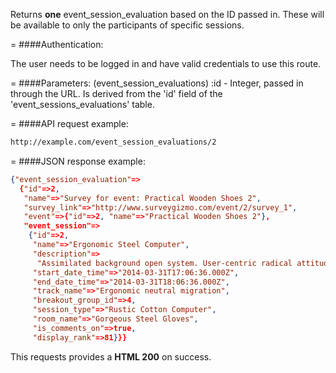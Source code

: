 <!-- --- title: GET /event_session_evaluations/:id -->

Returns **one** event_session_evaluation based on the ID passed in. These will be available to only the participants of specific sessions.

=
####Authentication:

The user needs to be logged in and have valid credentials to use this route.

=
####Parameters:
(event_session_evaluations) :id - Integer, passed in through the URL. Is derived from the 'id' field of the 'event_sessions_evaluations' table.



=
####API request example:
```html
http://example.com/event_session_evaluations/2
```

=
####JSON response example:

```json
{"event_session_evaluation"=>
  {"id"=>2,
   "name"=>"Survey for event: Practical Wooden Shoes 2",
   "survey_link"=>"http://www.surveygizmo.com/event/2/survey_1",
   "event"=>{"id"=>2, "name"=>"Practical Wooden Shoes 2"},
   "event_session"=>
    {"id"=>2,
     "name"=>"Ergonomic Steel Computer",
     "description"=>
      "Assimilated background open system. User-centric radical attitude",
     "start_date_time"=>"2014-03-31T17:06:36.000Z",
     "end_date_time"=>"2014-03-31T18:06:36.000Z",
     "track_name"=>"Ergonomic neutral migration",
     "breakout_group_id"=>4,
     "session_type"=>"Rustic Cotton Computer",
     "room_name"=>"Gorgeous Steel Gloves",
     "is_comments_on"=>true,
     "display_rank"=>81}}}
```

This requests provides a <strong>HTML 200</strong> on success.